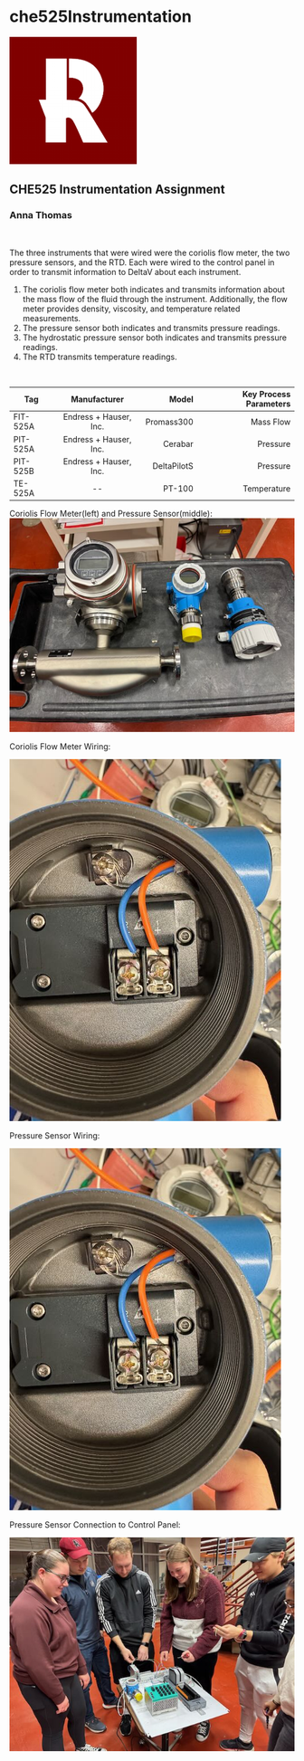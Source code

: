 # che525Instrumentation

![Rose-Hulman Logo](https://github.com/henthornlab/ProcessAnalytics/blob/master/RHITlogo.png?raw=true)

## CHE525 Instrumentation Assignment
### Anna Thomas

<br/>

The three instruments that were wired were the coriolis flow meter, the two pressure sensors, and the RTD. Each were wired to the control panel in order to transmit information to DeltaV about each instrument.
1. The coriolis flow meter both indicates and transmits information about the mass flow of the fluid through the instrument. Additionally, the flow meter provides density, viscosity, and temperature related measurements.
2. The pressure sensor both indicates and transmits pressure readings.
3. The hydrostatic pressure sensor both indicates and transmits pressure readings.
4. The RTD transmits temperature readings.

<br/>

Tag|Manufacturer|Model|Key Process Parameters
---|:---:|---:|---:
FIT-525A|Endress + Hauser, Inc.|Promass300|Mass Flow
PIT-525A|Endress + Hauser, Inc.|Cerabar|Pressure
PIT-525B|Endress + Hauser, Inc.|DeltaPilotS|Pressure
TE-525A| -- |PT-100|Temperature

Coriolis Flow Meter(left) and Pressure Sensor(middle):
![Coriolis Flow Meter](https://github.com/henthornlab/ProcessAnalytics/blob/master/2025-install/IMG_8223.jpeg?raw=true)

Coriolis Flow Meter Wiring:

![Coriolis Flow Meter Wiring](https://github.com/henthornlab/ProcessAnalytics/blob/master/2025-install/IMG_8265.jpeg?raw=true)

Pressure Sensor Wiring:

![Pressure Sensor Wiring](https://github.com/henthornlab/ProcessAnalytics/blob/master/2025-install/IMG_8265.jpeg?raw=true)

Pressure Sensor Connection to Control Panel:

![Pressure Sensor Connection to Control Panel](https://github.com/henthornlab/ProcessAnalytics/blob/master/2025-install/IMG_8269.jpeg?raw=true)


